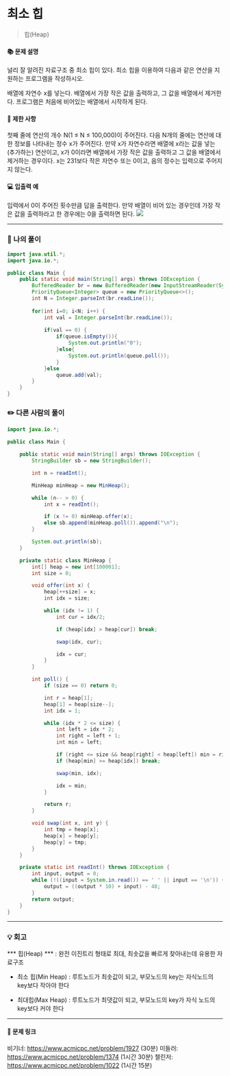 # 최소 힙
>힙(Heap)

#### 📚 문제 설명
널리 잘 알려진 자료구조 중 최소 힙이 있다. 최소 힙을 이용하여 다음과 같은 연산을 지원하는 프로그램을 작성하시오.

배열에 자연수 x를 넣는다.
배열에서 가장 작은 값을 출력하고, 그 값을 배열에서 제거한다.
프로그램은 처음에 비어있는 배열에서 시작하게 된다.

#### 📌 제한 사항 
첫째 줄에 연산의 개수 N(1 ≤ N ≤ 100,000)이 주어진다. 다음 N개의 줄에는 연산에 대한 정보를 나타내는 정수 x가 주어진다. 만약 x가 자연수라면 배열에 x라는 값을 넣는(추가하는) 연산이고, x가 0이라면 배열에서 가장 작은 값을 출력하고 그 값을 배열에서 제거하는 경우이다. x는 231보다 작은 자연수 또는 0이고, 음의 정수는 입력으로 주어지지 않는다.


#### 💻 입출력 예
입력에서 0이 주어진 횟수만큼 답을 출력한다. 만약 배열이 비어 있는 경우인데 가장 작은 값을 출력하라고 한 경우에는 0을 출력하면 된다.
![](https://velog.velcdn.com/images/uunew/post/965c3098-4307-478e-8734-fb1ccdff1012/image.png)




---
### 📝 나의 풀이
```java
import java.util.*;
import java.io.*;

public class Main {
	public static void main(String[] args) throws IOException {
		BufferedReader br = new BufferedReader(new InputStreamReader(System.in));
		PriorityQueue<Integer> queue = new PriorityQueue<>();
		int N = Integer.parseInt(br.readLine());
		
		for(int i=0; i<N; i++) {
			int val = Integer.parseInt(br.readLine());
			
			if(val == 0) {
				if(queue.isEmpty()){
					System.out.println("0");
				}else{
					System.out.println(queue.poll());
				}
			}else
				queue.add(val);
		}
	}
}
```


### ✏️ 다른 사람의 풀이
```java
import java.io.*;

public class Main {

	public static void main(String[] args) throws IOException {
		StringBuilder sb = new StringBuilder();

		int n = readInt();

		MinHeap minHeap = new MinHeap();

		while (n-- > 0) {
			int x = readInt();

			if (x != 0) minHeap.offer(x);
			else sb.append(minHeap.poll()).append("\n");
		}

		System.out.println(sb);
	}

	private static class MinHeap {
		int[] heap = new int[100001];
		int size = 0;

		void offer(int x) {
			heap[++size] = x;
			int idx = size;

			while (idx != 1) {
				int cur = idx/2;

				if (heap[idx] > heap[cur]) break;

				swap(idx, cur);

				idx = cur;
			}
		}

		int poll() {
			if (size == 0) return 0;

			int r = heap[1];
			heap[1] = heap[size--];
			int idx = 1;

			while (idx * 2 <= size) {
				int left = idx * 2;
				int right = left + 1;
				int min = left;

				if (right <= size && heap[right] < heap[left]) min = right;
				if (heap[min] >= heap[idx]) break;

				swap(min, idx);

				idx = min;
			}

			return r;
		}

		void swap(int x, int y) {
			int tmp = heap[x];
			heap[x] = heap[y];
			heap[y] = tmp;
		}
	}

	private static int readInt() throws IOException {
		int input, output = 0;
		while (!((input = System.in.read()) == ' ' || input == '\n')) {
			output = ((output * 10) + input) - 48;
		}
		return output;
	}
}
```


---
### 💡 회고

*** 힙(Heap) ***
: 완전 이진트리 형태로 최대, 최솟값을 빠르게 찾아내는데 유용한 자료구조

- 최소 힙(Min Heap)
: 루트노드가 최솟값이 되고, 부모노드의 key는 자식노드의 key보다 작아야 한다

- 최대힙(Max Heap) 
: 루트노드가 최댓값이 되고, 부모노드의 key가 자식 노드의 key보다 커야 한다







---
#### 🔗 문제 링크
비기너: https://www.acmicpc.net/problem/1927 (30분)
미들러: https://www.acmicpc.net/problem/1374 (1시간 30분)
챌린저: https://www.acmicpc.net/problem/1022 (1시간 15분)